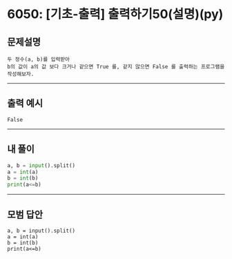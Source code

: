 # 6050: [기초-출력] 출력하기50(설명)(py)
## 문제설명
```
두 정수(a, b)를 입력받아
b의 값이 a의 값 보다 크거나 같으면 True 를, 같지 않으면 False 를 출력하는 프로그램을 작성해보자.
```
***
## 출력 예시
~~~
False
~~~
***
## 내 풀이
```python
a, b = input().split() 
a = int(a) 
b = int(b) 
print(a<=b)

````
***
## 모범 답안
~~~pyhton
a, b = input().split() 
a = int(a) 
b = int(b) 
print(a<=b)

~~~